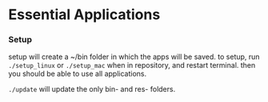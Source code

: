 # Essential Applications

### Setup

setup will create a ~/bin folder in which the apps will be saved.
to setup, run `./setup_linux` or `./setup_mac` when in repository, and restart terminal.
then you should be able to use all applications.

`./update` will update the only bin- and res- folders.
